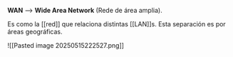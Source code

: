 **WAN** --> **Wide Area Network** (Rede de área amplia).

Es como la [[red]] que relaciona distintas [[LAN]]s. Esta separación es por áreas geográficas.

![[Pasted image 20250515222527.png]]